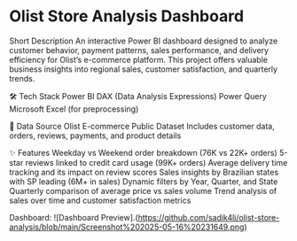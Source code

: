 # Olist Store Analysis Dashboard

 Short Description
An interactive Power BI dashboard designed to analyze customer behavior, payment patterns, sales performance, and delivery efficiency for Olist’s e-commerce platform. This project offers valuable business insights into regional sales, customer satisfaction, and quarterly trends.

🛠 Tech Stack
Power BI
DAX (Data Analysis Expressions)
Power Query
Microsoft Excel (for preprocessing)

📂 Data Source
Olist E-commerce Public Dataset
Includes customer data, orders, reviews, payments, and product details

✨ Features
Weekday vs Weekend order breakdown (76K vs 22K+ orders)
5-star reviews linked to credit card usage (99K+ orders)
Average delivery time tracking and its impact on review scores
Sales insights by Brazilian states with SP leading (6M+ in sales)
Dynamic filters by Year, Quarter, and State
Quarterly comparison of average price vs sales volume
Trend analysis of sales over time and customer satisfaction metrics

Dashboard: ![Dashboard Preview].(https://github.com/sadik4li/olist-store-analysis/blob/main/Screenshot%202025-05-16%20231649.png)

